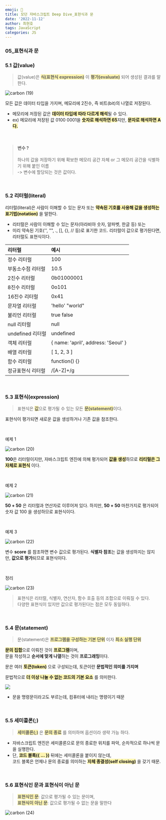 ```yaml
---
emoji: 📖
title: 모던 자바스크립트 Deep Dive_표현식과 문
date: '2022-11-12'
author: 최현호
tags: JavaScript
categories: JS
---
```


### 05\_표현식과 문

### 5.1 값(value)

> 값(value)은 <span style='background-color : #fff5b1'>**식(표현식 expression)**</span> 이 <span style='background-color : #fff5b1'>**평가(evaluate)**</span> 되어 생성된 결과를 말한다.

![carbon (19)](https://user-images.githubusercontent.com/87301268/224585009-a17622f5-ffb6-48f1-934d-f5637d0a2420.png)

모든 값은 데이터 타입을 가지며, 메모리에 2진수, 즉 비트(bit)의 나열로 저장된다.

- 메모리에 저장된 값은 <span style='background-color : #fff5b1'>**데이터 타입에 따라 다르게 해석**</span>될 수 있다.
- ex) 메모리에 저장된 값 0100 0001을 <span style='background-color : #fff5b1'>**숫자로 해석하면 65**</span>지만, <span style='background-color : #fff5b1'>**문자로 해석하면 A다.**</span>

<br>

> #### 변수 ?
>
> 하나의 값을 저장하기 위해 확보한 메모리 공간 자체 or 그 메모리 공간을 식별하기 위해 붙인 이름  
> \-> 변수에 할당되는 것은 값이다.

<br>

### 5.2 리터럴(literal)

리터럴(literal)은 사람이 이해할 수 있는 문자 또는 <span style='background-color : #fff5b1'>**약속된 기호를 사용해 값을 생성하는 표기법(notation)**</span> 을 말한다.

- 리터럴은 사람이 이해할 수 있는 문자(아라비아 숫자, 알파벳, 한글 등) 또는
- 미리 약속된 기호('', "", ., \[\], {}, // 등)로 표기한 코드. 리터럴이 값으로 평가된다면, 리터럴도 표현식이다.

| 리터럴            | 예시                                |
| :---------------- | :---------------------------------- |
| 정수 리터럴       | 100                                 |
| 부동소수점 리터럴 | 10.5                                |
| 2진수 리터럴      | 0b01000001                          |
| 8진수 리터럴      | 0o101                               |
| 16진수 리터럴     | 0x41                                |
| 문자열 리터럴     | 'hello' "world"                     |
| 불리언 리터럴     | true false                          |
| null 리터럴       | null                                |
| undefined 리터럴  | undefined                           |
| 객체 리터럴       | { name: 'april', address: 'Seoul' } |
| 배열 리터럴       | \[ 1, 2, 3 \]                       |
| 함수 리터럴       | function() {}                       |
| 정규표현식 리터럴 | /\[A-Z\]+/g                         |

<br>

### 5.3 표현식(expression)

> 표현식은 <span style='background-color : #fff5b1'>**값**</span>으로 평가될 수 있는 모든 <span style='background-color : #fff5b1'>**문(statement)**</span>이다.

표현식이 평가되면 새로운 값을 생성하거나 기존 값을 참조한다.

<br>

예제 1

![carbon (20)](https://user-images.githubusercontent.com/87301268/224585123-1a85a2f9-dc80-4965-9fbb-a857eb3f6d90.png)

**100**은 리터럴이지만, 자바스크립트 엔진에 의해 평가되어 <span style='background-color : #fff5b1'>**값을 생성**</span>하므로 <span style='background-color : #fff5b1'>**리티럴은 그 자체로 표현식**</span> 이다.

<br>

예제 2

![carbon (21)](https://user-images.githubusercontent.com/87301268/224585126-c7a1d2fc-e5d9-4ca8-9373-354dc91ad765.png)

**50 + 50** 은 리터럴과 연산자로 이루어져 있다. 하지만, **50 + 50** 마찬가지로 평가되어 숫자 값 100 을 생성하므로 표현식이다.

<br>

예제 3

![carbon (22)](https://user-images.githubusercontent.com/87301268/224585130-b11fddda-2f1a-44b1-be99-dec3323a8ca2.png)

변수 **score** 를 참조하면 변수 값으로 평가된다. **식별자 참조**는 값을 생성하지는 않지만, **값으로 평가**되므로 표현식이다.

<br>

정리

![carbon (23)](https://user-images.githubusercontent.com/87301268/224585134-8e1d85e8-e414-4367-9de5-f2baf318d5c8.png)

> 표현식은 리터럴, 식별자, 연산자, 함수 호출 등의 조합으로 이뤄질 수 있다.  
> 다양한 표현식이 있지만 값으로 평가된다는 점은 모두 동일하다.

<br>

### 5.4 문(statement)

> 문(statement)은 <span style='background-color : #fff5b1'>**프로그램을 구성하는 기본 단위**</span> 이자 <span style='background-color : #fff5b1'>**최소 실행 단위**</span>

<span style='background-color : #fff5b1'>**문의 집합**</span>으로 이뤄진 것이 <span style='background-color : #fff5b1'>**프로그램**</span>이며,  
문을 작성하고 **순서에 맞게 나열**하는 것이 **프로그래밍**이다.

문은 여러 <span style='background-color : #fff5b1'>**토큰(token)**</span> 으로 구성되는데, 토큰이란 **문법적인 의미를 가지며**

문법적으로 <span style='background-color : #fff5b1'>**더 이상 나눌 수 없는 코드의 기본 요소**</span> 를 의미한다.

![](https://velog.velcdn.com/images/hoho_0815/post/e545747d-c842-4828-9f94-dbfbbdef2502/image.png)

- 문을 명령문이라고도 부르는데, 컴퓨터에 내리는 명령이기 때문

<br>

### 5.5 세미콜론(;)

> <span style='background-color : #fff5b1'>**세미콜론(;)**</span> 은 <span style='background-color : #fff5b1'>**문의 종료**</span> 를 의미하며 옵션이라 생략 가능 하다.

- 자바스크립트 엔진은 세미콜론으로 문의 종료한 위치를 파악, 순차적으로 하나씩 문을 실행한다.
- 단, <span style='background-color : #fff5b1'>**코드 블록({ ... })**</span> 뒤에는 세미콜론을 붙이지 않는데,  
  코드 블록은 언제나 문의 종료를 의미하는 <span style='background-color : #fff5b1'>**자체 종결성(self closing)**</span> 을 갖기 때문.

<br>

### 5.6 표현식인 문과 표현식이 아닌 문

> <span style='background-color : #fff5b1'>**표현식인 문**</span>: 값으로 평가될 수 있는 문이며,  
> <span style='background-color : #fff5b1'>**표현식이 아닌 문**</span>: 값으로 평가될 수 없는 문을 말한다

![carbon (24)](https://user-images.githubusercontent.com/87301268/224585137-b40f5f0f-f6cc-4478-b458-1bae9b8dd9f0.png)

<br>

```toc

```
